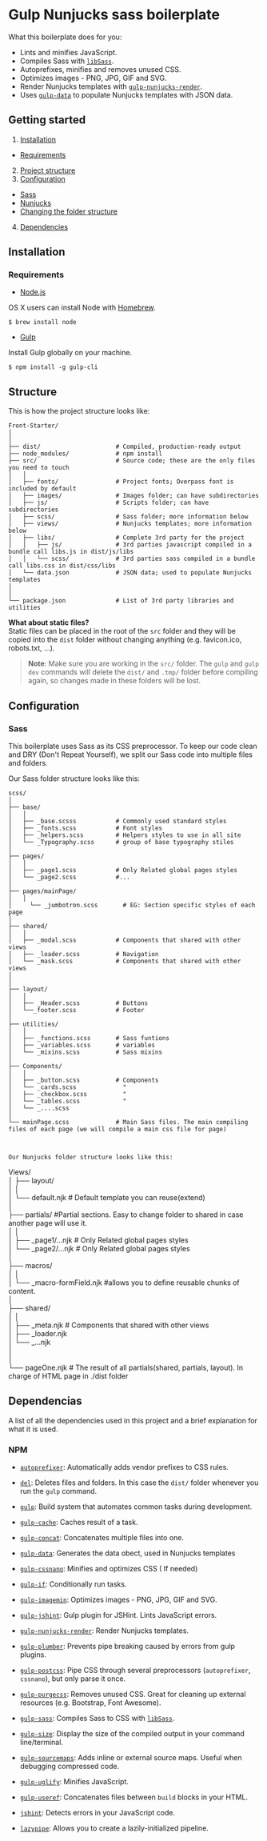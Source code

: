 Gulp Nunjucks sass boilerplate
======

What this boilerplate does for you:

* Lints and minifies JavaScript.
* Compiles Sass with [`libSass`](https://github.com/sass/libsass "libsass"). 
* Autoprefixes, minifies and removes unused CSS.
* Optimizes images - PNG, JPG, GIF and SVG.  
* Render Nunjucks templates with [`gulp-nunjucks-render`](https://github.com/carlosl/gulp-nunjucks-render "gulp-nunjucks-render").
* Uses [`gulp-data`](https://github.com/colynb/gulp-data "gulp-data") to populate Nunjucks templates with JSON data.



Getting started
------  

1. [Installation](#installation)
  * [Requirements](#requirements)
2. [Project structure](#structure)  
3. [Configuration](#config)  
  * [Sass](#sass)
  * [Nunjucks](#nunjucks)
  * [Changing the folder structure](#changestructure)
4. [Dependencies](#dependencies)  

<a name="installation"></a> Installation
------
### <a name="requirements"></a>Requirements  

* [Node.js](https://nodejs.org/en/ "Node.js") 

OS X users can install Node with [Homebrew](http://brew.sh/ "Homebrew").

```shell
$ brew install node
```

* [Gulp](https://github.com/gulpjs/gulp/blob/master/docs/getting-started.md "Getting Started with Gulp")  

Install Gulp globally on your machine.

```shell
$ npm install -g gulp-cli
```

<a name="Structure"></a> Structure
------
This is how the project structure looks like:


```
Front-Starter/
│
│
├── dist/                     # Compiled, production-ready output
├── node_modules/             # npm install
├── src/                      # Source code; these are the only files you need to touch 
│   │ 
│   ├── fonts/                # Project fonts; Overpass font is included by default
│   ├── images/               # Images folder; can have subdirectories
│   ├── js/                   # Scripts folder; can have subdirectories
│   ├── scss/                 # Sass folder; more information below
│   ├── views/                # Nunjucks templates; more information below
│   ├── libs/                 # Complete 3rd party for the project     
│   │   ├── js/               # 3rd parties javascript compiled in a bundle call libs.js in dist/js/libs
│   │   └── scss/             # 3rd parties sass compiled in a bundle call libs.css in dist/css/libs
│   └── data.json             # JSON data; used to populate Nunjucks templates
│
│
└── package.json              # List of 3rd party libraries and utilities
```  
**What about static files?**  
Static files can be placed in the root of the `src` folder and they will be copied into the `dist` folder without changing anything (e.g. favicon.ico, robots.txt, ...).

> **Note**: Make sure you are working in the `src/` folder. The `gulp` and `gulp dev` commands will delete the `dist/` and `.tmp/` folder before compiling again, so changes made in these folders will be lost.  

<a name="config"></a> Configuration
------
### <a name="sass"></a>Sass

This boilerplate uses Sass as its CSS preprocessor. To keep our code clean and DRY (Don't Repeat Yourself), we split our Sass code into multiple files and folders. 

Our Sass folder structure looks like this:

```
scss/
│
├── base/
│   │   
│   ├── _base.scsss           # Commonly used standard styles
│   ├── _fonts.scss           # Font styles
│   ├── _helpers.scss         # Helpers styles to use in all site
│   └── _Typography.scss      # group of base typography stiles
│  
├── pages/
│   │   
│   ├── _page1.scss           # Only Related global pages styles          
│   └── _page2.scss           #...
│        
├── pages/mainPage/
│   │
│	  └── _jumbotron.scss       # EG: Section specific styles of each page
│	
├── shared/
│   │   
│   ├── _modal.scss           # Components that shared with other views
│   ├── _loader.scss          # Navigation
│   └── _mask.scss            # Components that shared with other views
│  
│  
├── layout/  
│   │    
│   ├── _Header.scss          # Buttons
│   └──_footer.scss           # Footer
│  
├── utilities/     				  
│   │              
│   ├── _functions.scss       # Sass funtions
│   ├── _variables.scss       # variables
│   └── _mixins.scss          # Sass mixins
│  
├── Components/ 
│   │     
│   ├── _button.scss          # Components 
│   └── _cards.scss           	"
│   ├── _checkbox.scss          "
│   └── _tables.scss            "
│   └── _....scss 
│  
└── mainPage.scss             # Main Sass files. The main compiling files of each page (we will compile a main css file for page)



Our Nunjucks folder structure looks like this: 

```
Views/                                                                       
│
├── layout/                                                                                                                       
│      │   
│      └── default.njk                   # Default template you can reuse(extend)                                                            
│  
├── partials/                            #Partial sections. Easy to change folder to shared in case another page will use it.                   
│       │                                                                                                                                       
│       ├── _page1/...njk                    # Only Related global pages styles                                                                 
│       └── _page2/...njk                    # Only Related global pages styles                                                                 
│        
├── macros/                                                                                                                                     
│      │                                                                                                                                        
│	     └── _macro-formField.njk             #allows you to define reusable chunks of content.                                                   
│	
├── shared/                                                                                                                                     
│      │   
│      ├── _meta.njk                        # Components that shared with other views                                                           
│      ├── _loader.njk                                                                                                                          
│      └── _...njk                                                                                                                              
│                                                                                                                                               
│                                                                                                                                               
└── pageOne.njk                          # The result of all partials(shared, partials, layout). In charge of HTML page in ./dist folder



<a name="dependencies"></a>Dependencias
------  
A list of all the dependencies used in this project and a brief explanation for what it is used.  
### NPM
* [`autoprefixer`](https://github.com/postcss/autoprefixer "autoprefixer"): Automatically adds vendor prefixes to CSS rules.  
* [`del`](https://github.com/sindresorhus/del "del"): Deletes files and folders. In this case the `dist/` folder whenever you run the `gulp`  command.   
* [`gulp`](http://gulpjs.com/ "gulp"): Build system that automates common tasks during development.
* [`gulp-cache`](https://github.com/jgable/gulp-cache "gulp-cache"): Caches result of a task. 
* [`gulp-concat`](https://github.com/contra/gulp-concat "gulp-concat"): Concatenates multiple files into one.
* [`gulp-data`](https://github.com/colynb/gulp-data "gulp-data"): Generates the data obect, used in Nunjucks templates
* [`gulp-cssnano`](http://cssnano.co/ "gulp-cssnano"): Minifies and optimizes CSS ( If needed)
* [`gulp-if`](https://github.com/robrich/gulp-if "gulp-if"): Conditionally run tasks.
* [`gulp-imagemin`](https://github.com/sindresorhus/gulp-imagemin "gulp-imagemin"): Optimizes images - PNG, JPG, GIF and SVG.  
* [`gulp-jshint`](https://github.com/spalger/gulp-jshint "gulp-jshint"): Gulp plugin for JSHint. Lints JavaScript errors. 
* [`gulp-nunjucks-render`](https://github.com/carlosl/gulp-nunjucks-render "gulp-nunjucks-render"): Render Nunjucks templates.
* [`gulp-plumber`](https://github.com/floatdrop/gulp-plumber "gulp-plumber"): Prevents pipe breaking caused by errors from gulp plugins.
* [`gulp-postcss`]( "gulp-postcss"): Pipe CSS through several preprocessors (`autoprefixer`, `cssnano`), but only parse it once.
* [`gulp-purgecss`](https://github.com/FullHuman/gulp-purgecss "gulp-purgecss"): Removes unused CSS. Great for cleaning up external resources (e.g. Bootstrap, Font Awesome).  
* [`gulp-sass`](https://github.com/dlmanning/gulp-sass "gulp-sass"): Compiles Sass to CSS with [`libSass`](https://github.com/sass/libsass "libsass").

* [`gulp-size`](https://github.com/sindresorhus/gulp-size "gulp-size"): Display the size of the compiled output in your command line/terminal. 
* [`gulp-sourcemaps`](https://github.com/floridoo/gulp-sourcemaps "gulp-sourcemaps"): Adds inline or external source maps. Useful when debugging compressed code. 
* [`gulp-uglify`](https://github.com/terinjokes/gulp-uglify "gulp-uglify"): Minifies JavaScript. 
* [`gulp-useref`](https://github.com/jonkemp/gulp-useref "gulp-useref"): Concatenates files between `build` blocks in your HTML.
* [`jshint`](https://github.com/jshint/jshint "jshint"): Detects errors in your JavaScript code.
* [`lazypipe`](https://github.com/OverZealous/lazypipe "lazypipe"): Allows you to create a lazily-initialized pipeline.


